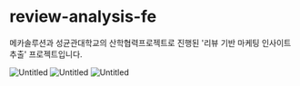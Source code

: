 # review-analysis-fe
메카솔루션과 성균관대학교의 산학협력프로젝트로 진행된 '리뷰 기반 마케팅 인사이트 추출' 프로젝트입니다.

![Untitled](https://prod-files-secure.s3.us-west-2.amazonaws.com/3d637cf4-58aa-482b-aa64-fcb21ab60312/d4dc9743-d472-41bd-88c2-e5790a550656/Untitled.png)
![Untitled](https://prod-files-secure.s3.us-west-2.amazonaws.com/3d637cf4-58aa-482b-aa64-fcb21ab60312/0430d4b6-4199-41a7-a568-295f8fc48cf9/Untitled.png)
![Untitled](https://prod-files-secure.s3.us-west-2.amazonaws.com/3d637cf4-58aa-482b-aa64-fcb21ab60312/9b0a0067-e98d-4d1a-b3b5-7c0c08c616b1/Untitled.png)